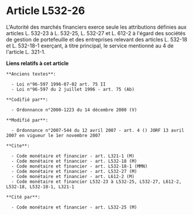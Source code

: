 # Article L532-26

L'Autorité des marchés financiers exerce seule les attributions définies aux articles L. 532-23 à L. 532-25, L. 532-27 et L.
612-2 à l'égard des sociétés de gestion de portefeuille et des entreprises relevant des articles L. 532-18 et L. 532-18-1
exerçant, à titre principal, le service mentionné au 4 de l'article L. 321-1.

**Liens relatifs à cet article**

	**Anciens textes**:

	  - Loi n°96-597 1996-07-02 art. 75 II
	  - Loi n°96-597 du 2 juillet 1996 - art. 75 (Ab)

	**Codifié par**:

	  - Ordonnance n°2000-1223 du 14 décembre 2000 (V)

	**Modifié par**:

	  - Ordonnance n°2007-544 du 12 avril 2007 - art. 4 () JORF 13 avril 2007 en vigueur le 1er novembre 2007

	**Cite**:

	  - Code monétaire et financier - art. L321-1 (M)
	  - Code monétaire et financier - art. L532-18 (M)
	  - Code monétaire et financier - art. L532-18-1 (MMN)
	  - Code monétaire et financier - art. L532-27 (M)
	  - Code monétaire et financier - art. L612-2 (M)
	  - Code monétaire et financier L532-23 à L532-25, L532-27, L612-2, L532-18, L532-18-1, L321-1

	**Cité par**:

	  - Code monétaire et financier - art. L532-25 (M)
